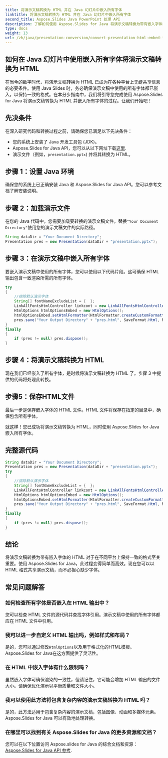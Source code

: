 ```yaml
---
title: 将演示文稿转换为 HTML 并在 Java 幻灯片中嵌入所有字体
linktitle: 将演示文稿转换为 HTML 并在 Java 幻灯片中嵌入所有字体
second_title: Aspose.Slides Java PowerPoint 处理 API
description: 了解如何使用 Aspose.Slides for Java 将演示文稿转换为带有嵌入字体的 HTML。本分步指南可确保格式一致，实现无缝共享。
type: docs
weight: 13
url: /zh/java/presentation-conversion/convert-presentation-html-embed-fonts-java-slides/
---
```


## 如何在 Java 幻灯片中使用嵌入所有字体将演示文稿转换为 HTML

在当今的数字时代，将演示文稿转换为 HTML 已成为在各种平台上无缝共享信息的必要条件。使用 Java Slides 时，务必确保演示文稿中使用的所有字体都已嵌入，以保持一致的格式。在本分步指南中，我们将引导您完成使用 Aspose.Slides for Java 将演示文稿转换为 HTML 并嵌入所有字体的过程。让我们开始吧！

## 先决条件

在深入研究代码和转换过程之前，请确保您已满足以下先决条件：

- 您的系统上安装了 Java 开发工具包 (JDK)。
-  Aspose.Slides for Java API，您可以从以下网址下载[这里](https://releases.aspose.com/slides/java/).
- 演示文件（例如，`presentation.pptx`) 并将其转换为 HTML。

## 步骤 1：设置 Java 环境

确保您的系统上已正确安装 Java 和 Aspose.Slides for Java API。您可以参考文档了解安装说明。

## 步骤 2：加载演示文件

在您的 Java 代码中，您需要加载要转换的演示文稿文件。替换`"Your Document Directory"`使用您的演示文稿文件的实际路径。

```java
String dataDir = "Your Document Directory";
Presentation pres = new Presentation(dataDir + "presentation.pptx");
```

## 步骤 3：在演示文稿中嵌入所有字体

要嵌入演示文稿中使用的所有字体，您可以使用以下代码片段。这可确保 HTML 输出包含一致渲染所需的所有字体。

```java
try
{
    //排除默认演示字体
    String[] fontNameExcludeList = {  };
    LinkAllFontsHtmlController linkcont = new LinkAllFontsHtmlController(fontNameExcludeList, "C:\\Windows\\Fonts\\");
    HtmlOptions htmlOptionsEmbed = new HtmlOptions();
    htmlOptionsEmbed.setHtmlFormatter(HtmlFormatter.createCustomFormatter(linkcont));
    pres.save("Your Output Directory" + "pres.html", SaveFormat.Html, htmlOptionsEmbed);
}
finally
{
    if (pres != null) pres.dispose();
}
```

## 步骤 4：将演示文稿转换为 HTML

现在我们已经嵌入了所有字体，是时候将演示文稿转换为 HTML 了。步骤 3 中提供的代码将处理此转换。

## 步骤5：保存HTML文件

最后一步是保存嵌入字体的 HTML 文件。HTML 文件将保存在指定的目录中，确保包含所有字体。

就这样！您已成功将演示文稿转换为 HTML，同时使用 Aspose.Slides for Java 嵌入所有字体。

## 完整源代码

```java
String dataDir = "Your Document Directory";
Presentation pres = new Presentation(dataDir + "presentation.pptx");
try
{
	//排除默认演示字体
	String[] fontNameExcludeList = {  };
	LinkAllFontsHtmlController linkcont = new LinkAllFontsHtmlController(fontNameExcludeList, "C:\\Windows\\Fonts\\");
	HtmlOptions htmlOptionsEmbed = new HtmlOptions();
	htmlOptionsEmbed.setHtmlFormatter(HtmlFormatter.createCustomFormatter(linkcont));
	pres.save("Your Output Directory" + "pres.html", SaveFormat.Html, htmlOptionsEmbed);
}
finally
{
	if (pres != null) pres.dispose();
}
```

## 结论

将演示文稿转换为带有嵌入字体的 HTML 对于在不同平台上保持一致的格式至关重要。使用 Aspose.Slides for Java，此过程变得简单而高效。现在您可以以 HTML 格式共享演示文稿，而不必担心缺少字体。

## 常见问题解答

### 如何检查所有字体是否嵌入在 HTML 输出中？

您可以检查 HTML 文件的源代码并查找字体引用。演示文稿中使用的所有字体都应在 HTML 文件中引用。

### 我可以进一步自定义 HTML 输出吗，例如样式和布局？

是的，您可以通过修改`HtmlOptions`以及用于格式化的HTML模板。Aspose.Slides for Java在这方面提供了灵活性。

### 在 HTML 中嵌入字体有什么限制吗？

虽然嵌入字体可确保渲染的一致性，但请记住，它可能会增加 HTML 输出的文件大小。请确保优化演示以平衡质量和文件大小。

### 我可以使用此方法将包含复杂内容的演示文稿转换为 HTML 吗？

是的，此方法适用于包含复杂内容的演示文稿，包括图像、动画和多媒体元素。Aspose.Slides for Java 可以有效地处理转换。

### 在哪里可以找到有关 Aspose.Slides for Java 的更多资源和文档？

您可以在以下位置访问 Aspose.slides for Java 的综合文档和资源：[Aspose.Slides for Java API 参考](https://reference.aspose.com/slides/java/).